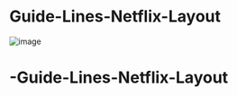 # Guide-Lines-Netflix-Layout


![image](https://user-images.githubusercontent.com/66568708/138736177-4be6526f-7041-45c9-970b-0dc56d9a4b11.png)
# -Guide-Lines-Netflix-Layout
